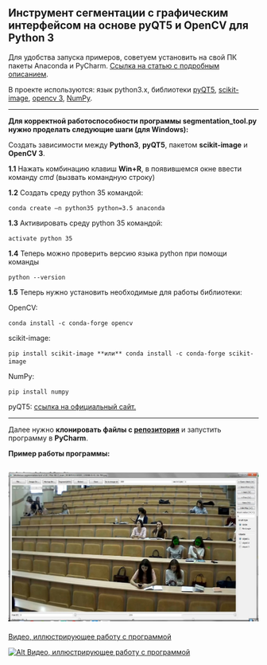 ## Инструмент сегментации с графическим интерфейсом на основе pyQT5 и OpenCV для Python 3

Для удобства запуска примеров, советуем установить на свой ПК пакеты Anaconda и PyCharm.
[Ссылка на статью с подробным описанием](https://devpractice.ru/python-lesson-1-install/).

В проекте используются: язык python3.х, библиотеки [pyQT5](https://pythonworld.ru/gui/pyqt5-firstprograms.html), [scikit-image](http://scikit-image.org), [opencv 3](https://opencv.org/opencv-3-0.html), [NumPy](https://pypi.org/project/numpy/).

--------------------------------------

**Для корректной работоспособности программы segmentation_tool.py нужно проделать следующие шаги (для Windows):**

Создать зависимости между **Python3**, **pyQT5**, пакетом **scikit-image** и **OpenCV 3**.

**1.1** Нажать комбинацию клавиш **Win+R**, в появившемся окне ввести команду _cmd_ (вызвать командную строку)

**1.2** Создать среду python 35 командой:  

	conda create –n python35 python=3.5 anaconda
    
**1.3** Активировать среду python 35 командой:

	activate python 35

**1.4** Теперь можно проверить версию языка python при помощи команды 

	python --version

**1.5** Теперь нужно установить необходимые для работы библиотеки:

OpenCV:

	conda install -c conda-forge opencv

scikit-image:

	pip install scikit-image **или** conda install -c conda-forge scikit-image

NumPy:

	pip install numpy

pyQT5: [ссылка на официальный сайт.](https://riverbankcomputing.com/software/pyqt/download5)

------------------------------------------------------------------------

Далее нужно **клонировать файлы с [репозитория](https://github.com/yuddim/multi_class_segmentation_tool)** и запустить программу в **PyCharm**. 

**Пример работы программы:**

![alt text](better.jpg)
----------------------------------
[Видео, иллюстрирующее работу с программой](https://www.youtube.com/watch?v=bjM5I21gQFw)

[![Alt Видео, иллюстрирующее работу с программой](https://i9.ytimg.com/vi/bjM5I21gQFw/mq3.jpg?sqp=CNjB4toF&rs=AOn4CLAl9VX6nNk0mjbAnuoHcSOHTqQbFw)](https://www.youtube.com/watch?v=bjM5I21gQFw)
